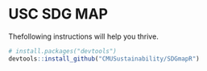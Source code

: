 # USC SDG MAP

Thefollowing instructions will help you thrive.

``` r
# install.packages("devtools")
devtools::install_github("CMUSustainability/SDGmapR")
```